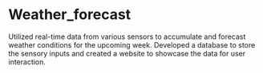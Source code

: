 # Weather_forecast
Utilized real-time data from various sensors to accumulate and forecast weather conditions for the upcoming week. Developed a database to store the sensory inputs and created a website to showcase the data for user interaction.
